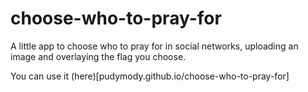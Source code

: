 # choose-who-to-pray-for
A little app to choose who to pray for in social networks, uploading an image and overlaying the flag you choose.

You can use it (here)[pudymody.github.io/choose-who-to-pray-for]
